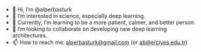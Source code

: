 - 👋 Hi, I’m @alperbasturk
- 👀 I’m interested in science, especially deep learning.
- 🌱 Currently, I’m learning to be a more patient, calmer, and better person.
- 💞️ I’m looking to collaborate on developing new deep learning architectures.
- 📫 How to reach me: alperbasturk@gmail.com (or ab@erciyes.edu.tr)

<!---
alperbasturk/alperbasturk is a ✨ special ✨ repository because its `README.md` (this file) appears on your GitHub profile.
You can click the Preview link to take a look at your changes.
--->
